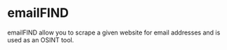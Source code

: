 # emailFIND
emailFIND allow you to scrape a given website for email addresses and is used as an OSINT tool.

